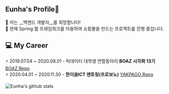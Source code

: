 Eunha's Profile🤪   
------------------------------------------  
🌱 저는 __백엔드 개발자__를 희망합니다!    
🌱 현재 Spring 웹 프레임워크를 이용하여 쇼핑몰을 만드는 프로젝트를 진행 중입니다.    

💻 My Career  
------------------  
⚡ 2019.07.04 ~ 2020.08.01 - 빅데이터 대학생 연합동아리 **BOAZ 시각화 13기** [BOAZ Repo](https://github.com/EunhaKyeong/BOAZ)  
⚡ 2020.04.01 ~ 2020.11.30 - **한이음ICT 멘토링(프로보노)** [YAKPAGO Repo](https://github.com/EunhaKyeong/Yakpago)  

![Eunha's github stats](https://github-readme-stats.vercel.app/api?username=EunhaKyeong&show_icons=true&theme=gruvbox)

<!--
**EunhaKyeong/EunhaKyeong** is a ✨ _special_ ✨ repository because its `README.md` (this file) appears on your GitHub profile.

Here are some ideas to get you started:

- 🔭 I’m currently working on ...
- 🌱 I’m currently learning ...
- 👯 I’m looking to collaborate on ...
- 🤔 I’m looking for help with ...
- 💬 Ask me about ...
- 📫 How to reach me: ...
- 😄 Pronouns: ...
- ⚡ Fun fact: ...
-->


